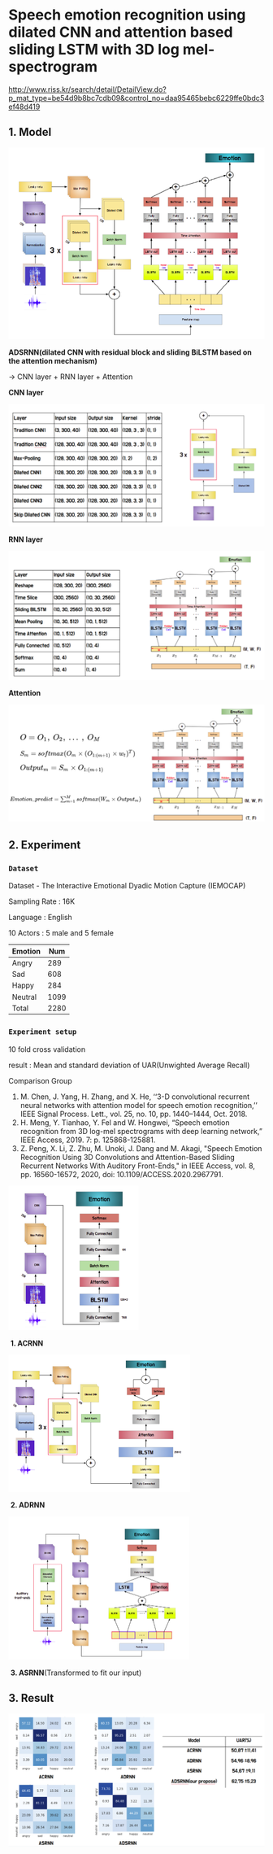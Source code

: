 # Speech emotion recognition using dilated CNN and attention based sliding LSTM with 3D log mel-spectrogram

http://www.riss.kr/search/detail/DetailView.do?p_mat_type=be54d9b8bc7cdb09&control_no=daa95465bebc6229ffe0bdc3ef48d419

## 1. Model



<img src="./img/mymodel.png" style="zoom:80%;" />

**ADSRNN(dilated CNN with residual block and sliding BiLSTM based on the attention mechanism)**

-> CNN layer + RNN layer + Attention



**CNN layer**

<img src="./img/CNNlayer.png" style="zoom:80%;" />

**RNN layer**

<img src="./img/RNNlayer.png" style="zoom:80%;" />



**Attention**

<img src="./img/attention.png" style="zoom:80%;" />





## 2. Experiment



### `Dataset`

Dataset - The Interactive Emotional Dyadic Motion Capture (IEMOCAP)

Sampling Rate : 16K

Language : English

10 Actors : 5 male and 5 female

| Emotion | Num  |
| ------- | ---- |
| Angry   | 289  |
| Sad     | 608  |
| Happy   | 284  |
| Neutral | 1099 |
| Total   | 2280 |



### `Experiment setup`

10 fold cross validation

result : Mean and standard deviation of UAR(Unwighted Average Recall) 



Comparison Group

1. M. Chen, J. Yang, H. Zhang, and X. He, ‘‘3-D convolutional recurrent neural networks with attention model for speech emotion recognition,’’ IEEE Signal Process. Lett., vol. 25, no. 10, pp. 1440–1444, Oct. 2018.
2. H. Meng, Y. Tianhao, Y. Fel and W. Hongwei, “Speech emotion recognition from 3D log-mel spectrograms with deep learning network,” IEEE Access, 2019. 7: p. 125868-125881. 
3. Z. Peng, X. Li, Z. Zhu, M. Unoki, J. Dang and M. Akagi, "Speech Emotion Recognition Using 3D Convolutions and Attention-Based Sliding Recurrent Networks With Auditory Front-Ends," in IEEE Access, vol. 8, pp. 16560-16572, 2020, doi: 10.1109/ACCESS.2020.2967791.





<img src="./img/ACRNN.png" style="zoom:50%;" />

​																					**1. ACRNN**



<img src="./img/ADRNN.png" style="zoom:50%;" />



​																					**2. ADRNN**



<img src="./img/ASRNN.png" style="zoom:50%;" />



​																					**3. ASRNN**(Transformed to fit our input)





## 3. Result



<img src="./img/Result.png" style="zoom:100%;" />



